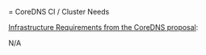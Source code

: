 = CoreDNS CI / Cluster Needs

[Infrastructure Requirements from the CoreDNS proposal](https://github.com/cncf/toc/blob/master/proposals/coredns.adoc):

N/A
